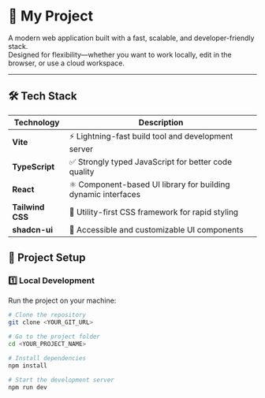 # 🚀 My Project

A modern web application built with a fast, scalable, and developer-friendly stack.  
Designed for flexibility—whether you want to work locally, edit in the browser, or use a cloud workspace.

---
## 🛠 Tech Stack

| Technology   | Description |
|--------------|-------------|
| **Vite**     | ⚡ Lightning-fast build tool and development server |
| **TypeScript** | ✅ Strongly typed JavaScript for better code quality |
| **React**    | ⚛ Component-based UI library for building dynamic interfaces |
| **Tailwind CSS** | 🎨 Utility-first CSS framework for rapid styling |
| **shadcn-ui** | 🧩 Accessible and customizable UI components |

## 📌 Project Setup

### 1️⃣ Local Development
Run the project on your machine:

```sh
# Clone the repository
git clone <YOUR_GIT_URL>

# Go to the project folder
cd <YOUR_PROJECT_NAME>

# Install dependencies
npm install

# Start the development server
npm run dev
